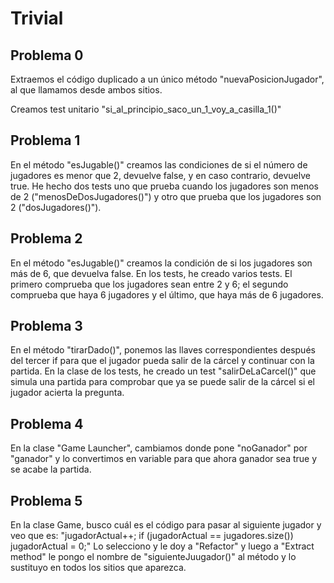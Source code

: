 # Trivial

## Problema 0
Extraemos el código duplicado a un único método "nuevaPosicionJugador", 
al que llamamos desde ambos sitios.

Creamos test unitario "si_al_principio_saco_un_1_voy_a_casilla_1()"

## Problema 1
En el método "esJugable()" creamos las condiciones de si el número de jugadores es 
menor que 2, devuelve false, y en caso contrario, devuelve true. He hecho dos tests 
uno que prueba cuando los jugadores son menos de 2 ("menosDeDosJugadores()") 
y otro que prueba que los jugadores son 2 ("dosJugadores()").

## Problema 2
En el método "esJugable()" creamos la condición de si los jugadores son más de 6, 
que devuelva false. En los tests, he creado varios tests. El primero comprueba 
que los jugadores sean entre 2 y 6; el segundo comprueba que haya 6 jugadores y el 
último, que haya más de 6 jugadores.

## Problema 3
En el método "tirarDado()", ponemos las llaves correspondientes después del tercer 
if para que el jugador pueda salir de la cárcel y continuar con la partida. En 
la clase de los tests, he creado un test "salirDeLaCarcel()" que simula una partida para comprobar 
que ya se puede salir de la cárcel si el jugador acierta la pregunta.

## Problema 4
En la clase "Game Launcher", cambiamos donde pone "noGanador" por "ganador" y lo convertimos 
en variable para que ahora ganador sea true y se acabe la partida.

## Problema 5
En la clase Game, busco cuál es el código para pasar al siguiente jugador y veo que es: 
"jugadorActual++;
if (jugadorActual == jugadores.size()) jugadorActual = 0;"
Lo selecciono y le doy a "Refactor" y luego a "Extract method" le pongo el nombre de "siguienteJuugador()" 
al método y lo sustituyo en todos los sitios que aparezca.